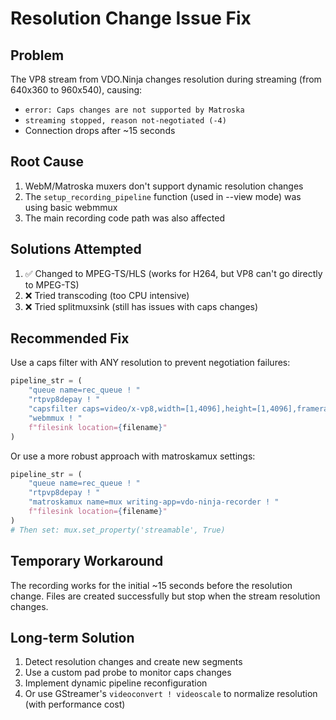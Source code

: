 # Resolution Change Issue Fix

## Problem
The VP8 stream from VDO.Ninja changes resolution during streaming (from 640x360 to 960x540), causing:
- `error: Caps changes are not supported by Matroska`
- `streaming stopped, reason not-negotiated (-4)`
- Connection drops after ~15 seconds

## Root Cause
1. WebM/Matroska muxers don't support dynamic resolution changes
2. The `setup_recording_pipeline` function (used in --view mode) was using basic webmmux
3. The main recording code path was also affected

## Solutions Attempted
1. ✅ Changed to MPEG-TS/HLS (works for H264, but VP8 can't go directly to MPEG-TS)
2. ❌ Tried transcoding (too CPU intensive)
3. ❌ Tried splitmuxsink (still has issues with caps changes)

## Recommended Fix
Use a caps filter with ANY resolution to prevent negotiation failures:

```python
pipeline_str = (
    "queue name=rec_queue ! "
    "rtpvp8depay ! "
    "capsfilter caps=video/x-vp8,width=[1,4096],height=[1,4096],framerate=[0/1,120/1] ! "
    "webmmux ! "
    f"filesink location={filename}"
)
```

Or use a more robust approach with matroskamux settings:

```python
pipeline_str = (
    "queue name=rec_queue ! "
    "rtpvp8depay ! "
    "matroskamux name=mux writing-app=vdo-ninja-recorder ! "
    f"filesink location={filename}"
)
# Then set: mux.set_property('streamable', True)
```

## Temporary Workaround
The recording works for the initial ~15 seconds before the resolution change. Files are created successfully but stop when the stream resolution changes.

## Long-term Solution
1. Detect resolution changes and create new segments
2. Use a custom pad probe to monitor caps changes
3. Implement dynamic pipeline reconfiguration
4. Or use GStreamer's `videoconvert ! videoscale` to normalize resolution (with performance cost)